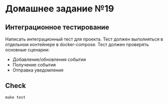 # Домашнее задание №19
## Интеграционное тестирование
Написать интеграционный тест для проекта.
Тест должен выполняться в отдельном контейнере в docker-compose.
Тест должен проверять основные сценарии:
* Добавление/обновления события
* Получение события
* Отправка уведомления
## Check
```make test``` 